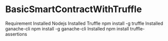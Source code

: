 # BasicSmartContractWithTruffle
Requirement
    Installed Nodejs
    Installed Truffle npm install -g truffle
    Installed ganache-cli npm install -g ganache-cli
    Installed npm install truffle-assertions
